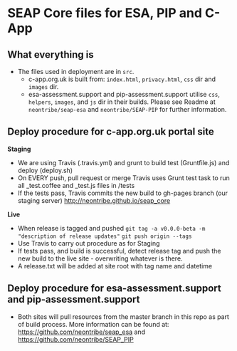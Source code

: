 # SEAP Core files for ESA, PIP and C-App 

## What everything is

* The files used in deployment are in `src`.
  * c-app.org.uk is built from: `index.html`, `privacy.html`, `css` dir and `images` dir.
  * esa-assessment.support and pip-assessment.support utilise `css`, `helpers`, `images`, and `js` dir in their builds. Please see Readme at `neontribe/seap-esa` and `neontribe/SEAP-PIP` for further information.

## Deploy procedure for c-app.org.uk portal site

__Staging__
* We are using Travis (.travis.yml) and grunt to build test (Gruntfile.js) and deploy (deploy.sh)
* On EVERY push, pull request or merge Travis uses Grunt test task to run all _test.coffee and _test.js files in /tests
* If the tests pass, Travis commits the new build to gh-pages branch (our staging
server) http://neontribe.github.io/seap_core

__Live__
* When release is tagged and pushed
`git tag -a v0.0.0-beta -m "description of release updates"`
`git push origin --tags`
* Use Travis to carry out procedure as for Staging
* If tests pass, and build is successful, detect release tag and push the new
build to the live site - overwriting whatever is there.
* A release.txt will be added at site root with tag name and datetime

## Deploy procedure for esa-assessment.support and pip-assessment.support

* Both sites will pull resources from the master branch in this repo as part of
build process. More information can be found at:
https://github.com/neontribe/seap_esa and https://github.com/neontribe/SEAP_PIP
